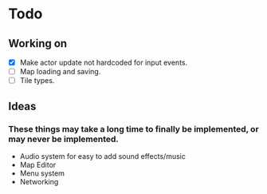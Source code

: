 # Todo

## Working on

- [X] Make actor update not hardcoded for input events.
- [ ] Map loading and saving.
- [ ] Tile types.

## Ideas

### These things may take a long time to finally be implemented, or may never be implemented.


* Audio system for easy to add sound effects/music
* Map Editor
* Menu system
* Networking
